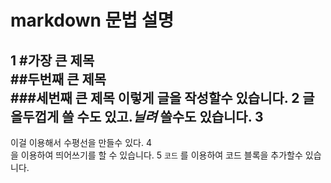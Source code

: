 # markdown 문법 설명

1
#가장 큰 제목  
##두번째 큰 제목  
###세번째 큰 제목 
이렇게 글을 작성할수 있습니다.
2
글을**두껍게** 쓸 수도 있고.*닐려* 쓸수도 있습니다.
3
---
이걸 이용해서 수평선을 만들수 있다.
4
<br>을 이용하여 띄어쓰기를 할 수 있습니다.
5
```코드``` 를 이용하여 코드 블록을 추가할수 있습니다.





